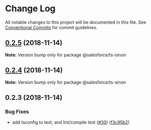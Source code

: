 # Change Log

All notable changes to this project will be documented in this file.
See [Conventional Commits](https://conventionalcommits.org) for commit guidelines.

## [0.2.5](https://github.com/forcedotcom/sfdx-dev-packages/compare/@salesforce/ts-sinon@0.2.4...@salesforce/ts-sinon@0.2.5) (2018-11-14)

**Note:** Version bump only for package @salesforce/ts-sinon





## [0.2.4](https://github.com/forcedotcom/sfdx-dev-packages/compare/@salesforce/ts-sinon@0.2.3...@salesforce/ts-sinon@0.2.4) (2018-11-14)

**Note:** Version bump only for package @salesforce/ts-sinon





## 0.2.3 (2018-11-14)


### Bug Fixes

* add tsconfig to test, and lint/compile test ([#30](https://github.com/forcedotcom/sfdx-dev-packages/issues/30)) ([f3c95b2](https://github.com/forcedotcom/sfdx-dev-packages/commit/f3c95b2))
